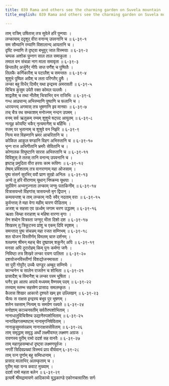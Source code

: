 ```yaml
---
title: 039 Rama and others see the charming garden on Suvela mountain
title_english: 039 Rama and others see the charming garden on Suvela mountain

---
```

ताम् रात्रिम् उषितास् तत्र सुवेले हरि पुम्गवाः ।  
लन्कायाम् ददृशुर् वीरा वनान्य् उपवनानि च ॥ ६-३९-१  
सम सौम्यानि रम्याणि विशालान्य् आयतानि च ।  
दृष्टि रम्याणि ते दृष्ट्वा बभूवुर् जात विस्मयाः ॥ ६-३९-२  
चम्पक अशोक पुम्नाग साल ताल समाकुला ।  
तमाल वन संचन्ना नाग माला समावृता ॥ ६-३९-३  
हिन्तालैर् अर्जुनैर् नीपैः सप्त पर्णैश् च पुष्पितैः ।  
तिलकैः कर्णिकारैश् च पटालैश् च समन्ततः ॥ ६-३९-४  
शुशुभे पुष्पित अग्रैश् च लता परिगतैर् द्रुमैः ।  
लन्का बहु विधैर् दिव्यैर् यथा इन्द्रस्य अमरावती ॥ ६-३९-५  
विचित्र कुसुम उपेतै रक्त कोमल पल्लवैः ।  
शाद्वलैश् च तथा नीलैश् चित्राभिर् वन राजिभिः ॥ ६-३९-६  
गन्ध आढ्यान्य् अभिरम्याणि पुष्पाणि च फलानि च ।  
धारयन्त्य् अगमास् तत्र भूषणानि इव मानवाः ॥ ६-३९-७  
तच् चैत्र रथ सम्काशम् मनोज्नम् नन्दन उपमम् ।  
वनम् सर्व ऋतुकम् रम्यम् शुशुभे षट्पद आयुतम् ॥ ६-३९-८  
नत्यूह कोयष्टि भकैर् नृत्यमानैश् च बर्हिभिः ।  
रुतम् पर भृतानाम् च शुश्रुवे वन निर्झरे ॥ ६-३९-९  
नित्य मत्त विहम्गानि भ्रमर आचरितानि च ।  
कोकिल आकुल षण्डानि विहग अभिरुतानि च ॥ ६-३९-१०  
भृन्ग राज अभिगीतानि भ्रमरैः सेवितानि च ।  
कोणालक विघुष्टानि सारस अभिरुतानि च ॥ ६-३९-११  
विविशुस् ते ततस् तानि वनान्य् उपवनानि च ।  
हृष्टाह् प्रमुदिता वीरा हरयः काम रूपिणः ॥ ६-३९-१२  
तेषाम् प्रविशताम् तत्र वानराणाम् महा ओजसाम् ।  
पुष्प संसर्ग सुरभिर् ववौ घ्राण सुखो अनिलः ॥ ६-३९-१३  
अन्ये तु हरि वीराणाम् यूथान् निष्क्रम्य यूथपाः ।  
सुग्रीवेण अभ्यनुज्नाता लन्काम् जग्मुः पताकिनीम् ॥ ६-३९-१४  
वित्रासयन्तो विहगांस् त्रासयन्तो मृग द्विपान् ।  
कम्पयन्तश् च ताम् लन्काम् नादैः स्वैर् नदताम् वराः ॥ ६-३९-१५  
कुर्वन्तस् ते महा वेगा महीम् चारण पीडिताम् ।  
अजश् च सहसा एव ऊर्ध्वम् जगाम चरण उद्धतम् ॥ ६-३९-१६  
ऋक्षाः सिम्हा वराहाश् च महिषा वारणा मृगाः ।  
तेन शब्देन वित्रस्ता जग्मुर् भीता दिशो दश ॥ ६-३९-१७  
शिखरम् तु त्रिकूटस्य प्रांशु च एकम् दिवि स्पृशम् ।  
समन्तात् पुष्प संचन्नम् महा रजत सम्निभम् ॥ ६-३९-१८  
शत योजन विस्तीर्णम् विमलम् चारु दर्शनम् ।  
श्लक्ष्णम् श्रीमन् महच् चैव दुष्प्रापम् शकुनैर् अपि ॥ ६-३९-१९  
मनसा अपि दुरारोहम् किम् पुनः कर्मणा जनैः ।  
निविष्टा तत्र शिखरे लन्का रावण पालिता ॥ ६-३९-२०  
दशयोजनविस्तीर्णा विंशद्योजनमायता ।  
सा पुरी गोपुरैर् उच्चैः पाण्डुर अम्बुद सम्निभैः ।  
कान्चनेन च सालेन राजतेन च शोभिता ॥ ६-३९-२१  
प्रासादैश् च विमानैश् च लन्का परम भूषिता ।  
घनैर् इव आतप अपाये मध्यमम् वैष्णवम् पदम् ॥ ६-३९-२२  
तस्याम् स्तम्भ सहस्रेण प्रासादः समलम्कृतः ।  
कैलास शिखर आकारो दृश्यते खम् इव उल्लिखन् ॥ ६-३९-२३  
चैत्यः स राक्षस इन्द्रस्य बभूव पुर भूषणम् ।  
शतेन रक्षसाम् नित्यम् यः समग्रेण रक्ष्यते ॥ ६-३९-२४  
मनोज्ञाम् काञ्चनवतीम् सर्वतैरुपशोभिताम् ।  
नानाधातुविचित्रैश्च उद्यानैरुपशोभिताम् ॥ ६-३९-२५  
नानाविहगसम्घष्टाम् नानामृगनिषेविताम् ।  
नानाकुसुमसंपन्नाम् नानाराक्षससेविताम् ॥ ६-३९-२६  
ताम् समृद्धाम् समृद्ध अर्थो लक्ष्मीवाम्ल् लक्ष्मण अग्रजः ।  
रावणस्य पुरीम् रामो ददर्श सह वानरैः ॥ ६-३९-२७  
ताम् महागृहसम्बाधां दृष्ट्वा लक्ष्मणपूर्वजः ।  
नगरीं त्रिदिवप्रख्यां विस्मयं प्राप वीर्यवान् ६-३९-२८  
ताम् रत्न पूर्णाम् बहु सम्विधानाम् ।  
प्रासाद मालाभिर् अलम्कृताम् च ।  
पुरीम् महा यन्त्र कवाट मुख्याम् ।  
ददर्श रामो महता बलेन ॥ ६-३९-२९  
इत्यार्षे श्रीमद्रामायणे आदिकाव्ये युद्धकाण्डे एकोनचत्वारिंशः सर्गः